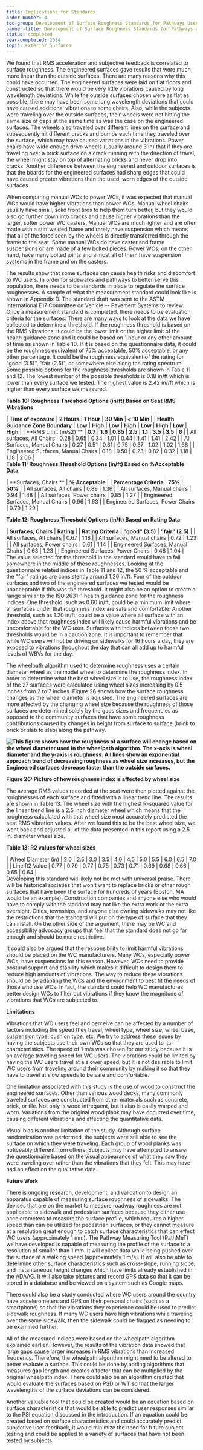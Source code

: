 ```yaml
---
title: Implications for Standards
order-number: 4
toc-group: Development of Surface Roughness Standards for Pathways Used by Wheelchair Users
banner-title: Development of Surface Roughness Standards for Pathways Used by Wheelchair Users
status: completed
year-completed: 2014
topic: Exterior Surfaces
---
```


We found that RMS acceleration and subjective feedback is correlated to surface roughness. The engineered surfaces gave results that were much more linear than the outside surfaces. There are many reasons why this could have occurred. The engineered surfaces were laid on flat floors and constructed so that there would be very little vibrations caused by long wavelength deviations. While the outside surfaces chosen were as flat as possible, there may have been some long wavelength deviations that could have caused additional vibrations to some chairs. Also, while the subjects were traveling over the outside surfaces, their wheels were not hitting the same size of gaps at the same time as was the case on the engineered surfaces. The wheels also traveled over different lines on the surface and subsequently hit different cracks and bumps each time they traveled over the surface, which may have caused variations in the vibrations. Power chairs have wide enough drive wheels (usually around 3 in) that if they are traveling over a brick surface on a crack running with the direction of travel, the wheel might stay on top of alternating bricks and never drop into cracks. Another difference between the engineered and outdoor surfaces is that the boards for the engineered surfaces had sharp edges that could have caused greater vibrations than the used, worn edges of the outside surfaces.

When comparing manual WCs to power WCs, it was expected that manual WCs would have higher vibrations than power WCs. Manual wheel chairs usually have small, solid front tires to help them turn better, but they would also go further down into cracks and cause higher vibrations than the larger, softer power WC casters. Manual WCs are much lighter and are often made with a stiff welded frame and rarely have suspension which means that all of the force seen by the wheels is directly transferred through the frame to the seat. Some manual WCs do have caster and frame suspensions or are made of a few bolted pieces. Power WCs, on the other hand, have many bolted joints and almost all of them have suspension systems in the frame and on the casters.

The results show that some surfaces can cause health risks and discomfort to WC users. In order for sidewalks and pathways to better serve this population, there needs to be standards in place to regulate the surface roughnesses. A sample of what the measurement standard could look like is shown in Appendix D. The standard draft was sent to the ASTM International E17 Committee on Vehicle -- Pavement Systems to review. Once a measurement standard is completed, there needs to be evaluation criteria for the surfaces. There are many ways to look at the data we have collected to determine a threshold. If the roughness threshold is based on the RMS vibrations, it could be the lower limit or the higher limit of the health guidance zone and it could be based on 1 hour or any other amount of time as shown in Table 10. If it is based on the questionnaire data, it could be the roughness equivalent of 75% acceptable, 50% acceptable, or any other percentage. It could be the roughness equivalent of the rating for "good (3.5)", "fair (2.5)", or somewhere else along the rating spectrum. Some possible options for the roughness thresholds are shown in Table 11 and 12. The lowest number of the possible thresholds is 0.18 in/ft which is lower than every surface we tested. The highest value is 2.42 in//ft which is higher than every surface we measured.

**Table 10: Roughness Threshold Options (in/ft) Based on Seat RMS Vibrations**

| **Time of exposure** | **2 Hours** | **1 Hour** | **30 Min** | **< 10 Min** |
| **Health Guidance Zone Boundary** | **Low** | **High** | **Low** | **High** | **Low** | **High** | **Low** | **High** |
| **RMS Limit (m/s2) ** | **0.7** | **1.6** | **0.85** | **2.5** | **1.1** | **3.5** | **3.5** | **6** |
| All surfaces, All Chairs | 0.28 | 0.65 | 0.34 | 1.01 | 0.44 | 1.41 | 1.41 | 2.42 |
| All Surfaces, Manual Chairs | 0.27 | 0.51 | 0.31 | 0.75 | 0.37 | 1.02 | 1.02 | 1.68 |
| Engineered Surfaces, Manual Chairs | 0.18 | 0.50 | 0.23 | 0.82 | 0.32 | 1.18 | 1.18 | 2.06 |\
**Table 11: Roughness Threshold Options (in/ft) Based on %Acceptable Data**

| **Surfaces, Chairs ** | **% Acceptable** |
| **Percentage Criteria** | **75%** | **50%** |
| All surfaces, All chairs |  0.89 | 1.36  |
| All surfaces, Manual chairs |  0.94 | 1.48  |
| All surfaces, Power chairs |  0.85 |  1.27 |
| Engineered Surfaces, Manual Chairs |  0.96 | 1.63  |
| Engineered Surfaces, Power Chairs |  0.79 |  1.29 |

**Table 12: Roughness Threshold Options (in/ft) Based on Rating Data**

| **Surfaces, Chairs**  |  **Rating** |
| **Rating Criteria**  |  **"good" (3.5)** | **"fair" (2.5)**  |
| All surfaces, All chairs  |  0.67 | 1.18  |
| All surfaces, Manual chairs  |  0.72 | 1.23  |
| All surfaces, Power chairs  | 0.61  | 1.14  |
| Engineered Surfaces, Manual Chairs  |  0.63 |  1.23 |
| Engineered Surfaces, Power Chairs  | 0.48  |  1.04 |\
The value selected for the threshold in the standard would have to fall somewhere in the middle of these roughnesses. Looking at the questionnaire related indices in Table 11 and 12, the 50 % acceptable and the "fair" ratings are consistently around 1.20 in/ft. Four of the outdoor surfaces and two of the engineered surfaces we tested would be unacceptable if this was the threshold. It might also be an option to create a range similar to the ISO 2631-1 health guidance zone for the roughness indices. One threshold, such as 0.60 in/ft, could be a minimum limit where all surfaces under that roughness index are safe and comfortable. Another threshold, such as 1.20 in/ft, could be a value where all surface with an index above that roughness index will likely cause harmful vibrations and be uncomfortable for the WC user. Surfaces with indices between those two thresholds would be in a caution zone. It is important to remember that while WC users will not be driving on sidewalks for 16 hours a day, they are exposed to vibrations throughout the day that can all add up to harmful levels of WBVs for the day.

The wheelpath algorithm used to determine roughness uses a certain diameter wheel as the model wheel to determine the roughness index. In order to determine what the best wheel size is to use, the roughness index of the 27 surfaces were calculated using wheel sizes increasing by 0.5 inches from 2 to 7 inches. Figure 26 shows how the surface roughness changes as the wheel diameter is adjusted. The engineered surfaces are more affected by the changing wheel size because the roughness of those surfaces are determined solely by the gaps sizes and frequencies as opposed to the community surfaces that have some roughness contributions caused by changes in height from surface to surface (brick to brick or slab to slab) along the pathway.

**![This figure shows how the roughness of a surface will change based on the wheel diameter used in the wheelpath algorithm.  The x-axis is wheel diameter and the y-axis is roughness.  All lines show an exponential approach trend of decreasing roughness as wheel size increases, but the Engineered surfaces decrease faster than the outside surfaces.](https://www.access-board.gov/images/research/surface-roughness/26.JPG)**

**Figure 26: Picture of how roughness index is affected by wheel size**

The average RMS values recorded at the seat were then plotted against the roughnesses of each surface and fitted with a linear trend line. The results are shown in Table 13. The wheel size with the highest R-squared value for the linear trend line is a 2.5 inch diameter wheel which means that the roughness calculated with that wheel size most accurately predicted the seat RMS vibration values. After we found this to be the best wheel size, we went back and adjusted all of the data presented in this report using a 2.5 in. diameter wheel size.

**Table 13: R2 values for wheel sizes**

| Wheel Diameter (in) | 2.0 | 2.5 | 3.0 | 3.5 | 4.0 | 4.5 | 5.0 | 5.5 | 6.0 | 6.5 | 7.0 |
| Line R2 Value | 0.77 | 0.79 | 0.77 | 0.75 | 0.73 | 0.71 | 0.69 | 0.68 | 0.66 | 0.65 | 0.64 |\
Developing this standard will likely not be met with universal praise. There will be historical societies that won't want to replace bricks or other rough surfaces that have been the surface for hundreds of years (Boston, MA would be an example). Construction companies and anyone else who would have to comply with the standard may not like the extra work or the extra oversight. Cities, townships, and anyone else owning sidewalks may not like the restrictions that the standard will put on the type of surface that they can install. On the other side of the argument, there may be WC and accessibility advocacy groups that feel that the standard does not go far enough and should be more restrictive.

It could also be argued that the responsibility to limit harmful vibrations should be placed on the WC manufacturers. Many WCs, especially power WCs, have suspensions for this reason. However, WCs need to provide postural support and stability which makes it difficult to design them to reduce high amounts of vibrations. The way to reduce these vibrations should be by adapting the WCs and the environment to best fit the needs of those who use WCs. In fact, the standard could help WC manufactures better design WCs to filter out vibrations if they know the magnitude of vibrations that WCs are subjected to.

**Limitations**

Vibrations that WC users feel and perceive can be affected by a number of factors including the speed they travel, wheel type, wheel size, wheel base, suspension type, cushion type, etc. We try to address these issues by having the subjects use their own WCs so that they are used to its characteristics. The speed of 1 m/s was chosen for our study because it is an average traveling speed for WC users. The vibrations could be limited by having the WC users travel at a slower speed, but it is not desirable to limit WC users from traveling around their community by making it so that they have to travel at slow speeds to be safe and comfortable.

One limitation associated with this study is the use of wood to construct the engineered surfaces. Other than various wood decks, many commonly traveled surfaces are constructed from other materials such as concrete, brick, or tile. Not only is wood infrequent, but it also is easily warped and worn. Variations from the original wood plank may have occurred over time, causing different vibrations and affecting the quantitative data.

Visual bias is another limitation of the study. Although surface randomization was performed, the subjects were still able to see the surface on which they were traveling. Each group of wood planks was noticeably different from others. Subjects may have attempted to answer the questionnaire based on the visual appearance of what they saw they were traveling over rather than the vibrations that they felt. This may have had an effect on the qualitative data.

**Future Work**

There is ongoing research, development, and validation to design an apparatus capable of measuring surface roughness of sidewalks. The devices that are on the market to measure roadway roughness are not applicable to sidewalk and pedestrian surfaces because they either use accelerometers to measure the surface profile, which requires a higher speed than can be utilized for pedestrian surfaces, or they cannot measure at a resolution great enough to catch surface characteristics that can effect WC users (approximately 1 mm). The Pathway Measuring Tool (PathMeT) we have developed is capable of measuring the profile of the surface to a resolution of smaller than 1 mm. It will collect data while being pushed over the surface at a walking speed (approximately 1 m/s). It will also be able to determine other surface characteristics such as cross-slope, running slope, and instantaneous height changes which have limits already established in the ADAAG. It will also take pictures and record GPS data so that it can be stored in a database and be viewed on a system such as Google maps.

There could also be a study conducted where WC users around the country have accelerometers and GPS on their personal chairs (such as a smartphone) so that the vibrations they experience could be used to predict sidewalk roughness. If many WC users have high vibrations while traveling over the same sidewalk, then the sidewalk could be flagged as needing to be examined further.

All of the measured indices were based on the wheelpath algorithm explained earlier. However, the results of the vibration data showed that large gaps cause larger increases in RMS vibrations than increased frequency. Therefore, the wheelpath algorithm might need to be altered to better evaluate a surface. This could be done by adding algorithms that measures gap length and creates a factor that can be multiplied by the original wheelpath index. There could also be an algorithm created that would evaluate the surfaces based on PSD or WT so that the larger wavelengths of the surface deviations can be considered.

Another valuable tool that could be created would be an equation based on surface characteristics that would be able to predict user responses similar to the PSI equation discussed in the introduction. If an equation could be created based on surface characteristics and could accurately predict subjective user feedback, it would minimize the need for future subject testing and could be applied to a variety of surfaces that have not been tested by subjects.
